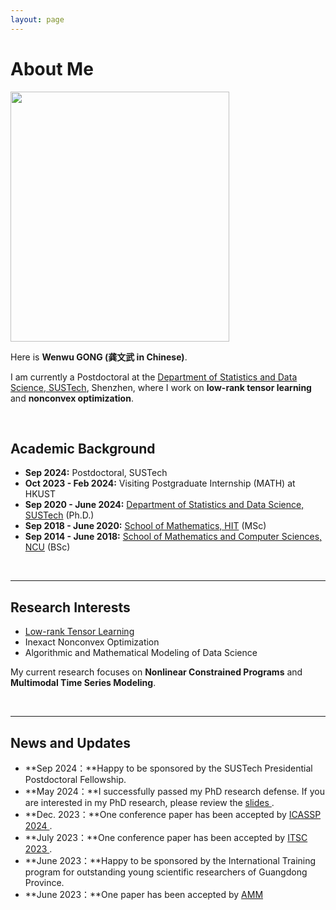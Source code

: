 ```yaml
---
layout: page
---
```


# About Me

<img src="https://GongWenwuu.github.io/images/profile.png" class="floatpic" width="350" height="400">

Here is **Wenwu GONG (龚文武 in Chinese)**.

I am currently a Postdoctoral at the <a href="https://stat-ds.sustech.edu.cn/"> Department of Statistics and Data Science, SUSTech</a>, Shenzhen, where I work on **low-rank tensor learning** and **nonconvex optimization**. 

<br>

## Academic Background

- **Sep 2024:** Postdoctoral, SUSTech 
- **Oct 2023 - Feb 2024:** Visiting Postgraduate Internship (MATH) at HKUST 
- **Sep 2020 - June 2024:** <a href="https://stat-ds.sustech.edu.cn/"> Department of Statistics and Data Science, SUSTech</a> (Ph.D.)
- **Sep 2018 - June 2020:** <a href="http://math.hit.edu.cn/"> School of Mathematics, HIT</a> (MSc)
- **Sep 2014 - June 2018:** <a href="http://smcs.ncu.edu.cn/"> School of Mathematics and Computer Sciences, NCU</a> (BSc)

<br>

---

## Research Interests

- <a href="https://github.com/GongWenwuu/LRTL_Methods_Applications.git"> Low-rank Tensor Learning </a>
- Inexact Nonconvex Optimization
- Algorithmic and Mathematical Modeling of Data Science

My current research focuses on **Nonlinear Constrained Programs** and **Multimodal Time Series Modeling**. 

<br>

---

## News and Updates

- **Sep 2024：**Happy to be sponsored by the SUSTech Presidential Postdoctoral Fellowship.
- **May 2024：**I successfully passed my PhD research defense. If you are interested in my PhD research, please review the <a href="https://GongWenwuu.github.io/mypaper/thesis/Tucker-TC.pdf"> slides </a>. 
- **Dec. 2023：**One conference paper has been accepted by <a href="https://2024.ieeeicassp.org/"> ICASSP 2024 </a>.
- **July 2023：**One conference paper has been accepted by <a href="https://2023.ieee-itsc.org/"> ITSC 2023 </a>.
- **June 2023：**Happy to be sponsored by the International Training program for outstanding young scientific researchers of Guangdong Province.
- **June 2023：**One paper has been accepted by <a href="https://www.sciencedirect.com/journal/applied-mathematical-modelling"> AMM</a>

<br>
